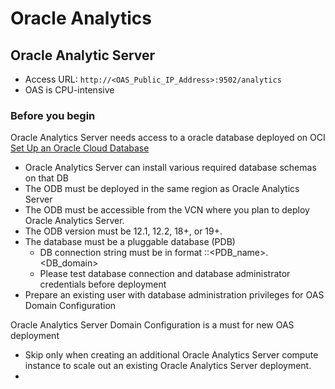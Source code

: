 # Oracle Analytics


## Oracle Analytic Server
- Access URL: `http://<OAS_Public_IP_Address>:9502/analytics`
- OAS is CPU-intensive

### Before you begin
Oracle Analytics Server needs access to a oracle database deployed on OCI 
[Set Up an Oracle Cloud Database](https://docs.oracle.com/en/middleware/bi/analytics-server/deploy-oas-cloud/deploy-oracle-analytics-server-oracle-cloud.html#GUID-C8C5D819-5EB5-4EE2-98EF-F6093E850B0E)
- Oracle Analytics Server can install various required database schemas on that DB
- The ODB must be deployed in the same region as Oracle Analytics Server
- The ODB must be accessible from the VCN where you plan to deploy Oracle Analytics Server.
- The ODB version must be 12.1, 12.2, 18+, or 19+.
- The database must be a pluggable database (PDB)
  - DB connection string must be in format <hostname or IP address>:<port>:<PDB_name>.<DB_domain>
  - Please test database connection and database administrator credentials before deployment
- Prepare an existing user with database administration privileges for OAS Domain Configuration

Oracle Analytics Server Domain Configuration is a must for new OAS deployment
- Skip only when creating an additional Oracle Analytics Server compute instance to scale out an existing Oracle Analytics Server deployment.
- 



